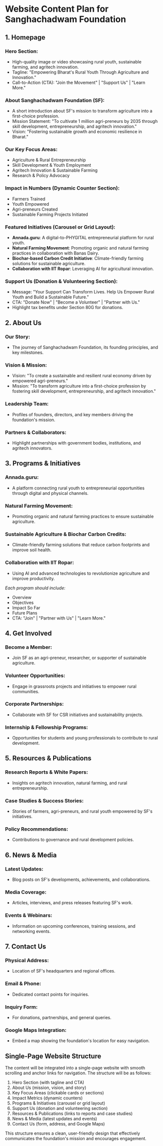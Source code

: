 # Website Content Plan for Sanghachadwam Foundation

## 1. Homepage

### Hero Section:
- High-quality image or video showcasing rural youth, sustainable farming, and agritech innovation.
- Tagline: "Empowering Bharat's Rural Youth Through Agriculture and Innovation."
- Call-to-Action (CTA): "Join the Movement" | "Support Us" | "Learn More."

### About Sanghachadwam Foundation (SF):
- A short introduction about SF's mission to transform agriculture into a first-choice profession.
- Mission Statement: "To cultivate 1 million agri-preneurs by 2035 through skill development, entrepreneurship, and agritech innovation."
- Vision: "Fostering sustainable growth and economic resilience in Bharat."

### Our Key Focus Areas:
- Agriculture & Rural Entrepreneurship
- Skill Development & Youth Employment
- Agritech Innovation & Sustainable Farming
- Research & Policy Advocacy

### Impact in Numbers (Dynamic Counter Section):
- Farmers Trained
- Youth Empowered
- Agri-preneurs Created
- Sustainable Farming Projects Initiated

### Featured Initiatives (Carousel or Grid Layout):
- **Annada.guru**: A digital-to-PHYGITAL entrepreneurial platform for rural youth.
- **Natural Farming Movement**: Promoting organic and natural farming practices in collaboration with Banas Dairy.
- **Biochar-based Carbon Credit Initiative**: Climate-friendly farming solutions for sustainable agriculture.
- **Collaboration with IIT Ropar**: Leveraging AI for agricultural innovation.

### Support Us (Donation & Volunteering Section):
- Message: "Your Support Can Transform Lives. Help Us Empower Rural Youth and Build a Sustainable Future."
- CTA: "Donate Now" | "Become a Volunteer" | "Partner with Us."
- Highlight tax benefits under Section 80G for donations.

## 2. About Us

### Our Story:
- The journey of Sanghachadwam Foundation, its founding principles, and key milestones.

### Vision & Mission:
- Vision: "To create a sustainable and resilient rural economy driven by empowered agri-preneurs."
- Mission: "To transform agriculture into a first-choice profession by fostering skill development, entrepreneurship, and agritech innovation."

### Leadership Team:
- Profiles of founders, directors, and key members driving the foundation's mission.

### Partners & Collaborators:
- Highlight partnerships with government bodies, institutions, and agritech innovators.

## 3. Programs & Initiatives

### Annada.guru:
- A platform connecting rural youth to entrepreneurial opportunities through digital and physical channels.

### Natural Farming Movement:
- Promoting organic and natural farming practices to ensure sustainable agriculture.

### Sustainable Agriculture & Biochar Carbon Credits:
- Climate-friendly farming solutions that reduce carbon footprints and improve soil health.

### Collaboration with IIT Ropar:
- Using AI and advanced technologies to revolutionize agriculture and improve productivity.

_Each program should include:_
- Overview
- Objectives
- Impact So Far
- Future Plans
- CTA: "Join" | "Partner with Us" | "Learn More."

## 4. Get Involved

### Become a Member:
- Join SF as an agri-preneur, researcher, or supporter of sustainable agriculture.

### Volunteer Opportunities:
- Engage in grassroots projects and initiatives to empower rural communities.

### Corporate Partnerships:
- Collaborate with SF for CSR initiatives and sustainability projects.

### Internship & Fellowship Programs:
- Opportunities for students and young professionals to contribute to rural development.

## 5. Resources & Publications

### Research Reports & White Papers:
- Insights on agritech innovation, natural farming, and rural entrepreneurship.

### Case Studies & Success Stories:
- Stories of farmers, agri-preneurs, and rural youth empowered by SF's initiatives.

### Policy Recommendations:
- Contributions to governance and rural development policies.

## 6. News & Media

### Latest Updates:
- Blog posts on SF's developments, achievements, and collaborations.

### Media Coverage:
- Articles, interviews, and press releases featuring SF's work.

### Events & Webinars:
- Information on upcoming conferences, training sessions, and networking events.

## 7. Contact Us

### Physical Address:
- Location of SF's headquarters and regional offices.

### Email & Phone:
- Dedicated contact points for inquiries.

### Inquiry Form:
- For donations, partnerships, and general queries.

### Google Maps Integration:
- Embed a map showing the foundation's location for easy navigation.

## Single-Page Website Structure

The content will be integrated into a single-page website with smooth scrolling and anchor links for navigation. The structure will be as follows:

1. Hero Section (with tagline and CTA)
2. About Us (mission, vision, and story)
3. Key Focus Areas (clickable cards or sections)
4. Impact Metrics (dynamic counters)
5. Programs & Initiatives (carousel or grid layout)
6. Support Us (donation and volunteering section)
7. Resources & Publications (links to reports and case studies)
8. News & Media (latest updates and events)
9. Contact Us (form, address, and Google Maps)

This structure ensures a clean, user-friendly design that effectively communicates the foundation's mission and encourages engagement. 